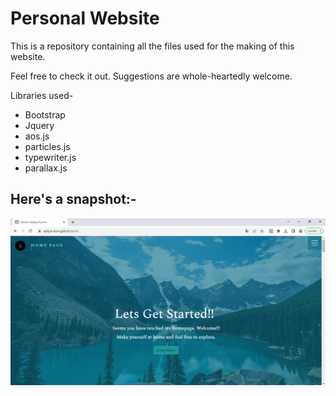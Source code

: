 
# Personal Website

This is a repository containing all the files used for the making of this website.

Feel free to check it out. Suggestions are whole-heartedly welcome.

Libraries used-
 -  Bootstrap
 -  Jquery
 -  aos.js
 -  particles.js
 -  typewriter.js
 -  parallax.js
 
 ## Here's a snapshot:-
 ![](images/ss.png)
